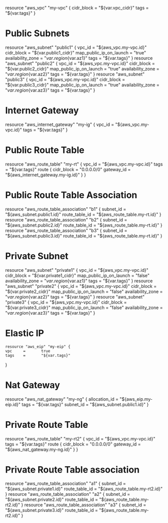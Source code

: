 resource "aws_vpc" "my-vpc" {
  cidr_block = "${var.vpc_cidr}"
  tags        = "${var.tags}"
}

# Public Subnets
resource "aws_subnet" "public1" {
    vpc_id     = "${aws_vpc.my-vpc.id}"
    cidr_block = "${var.public1_cidr}"
    map_public_ip_on_launch =   "true"
    availability_zone   =   "${var.region}${var.az1}"
    tags        = "${var.tags}"
}
resource "aws_subnet" "public2" {
    vpc_id     = "${aws_vpc.my-vpc.id}"
    cidr_block = "${var.public2_cidr}"
    map_public_ip_on_launch =   "true"
    availability_zone   =   "${var.region}${var.az2}"
    tags        = "${var.tags}"
}
resource "aws_subnet" "public3" {
    vpc_id     = "${aws_vpc.my-vpc.id}"
    cidr_block = "${var.public3_cidr}"
    map_public_ip_on_launch =   "true"
    availability_zone   =   "${var.region}${var.az3}"
    tags        = "${var.tags}"
}


# Internet Gateway
resource "aws_internet_gateway" "my-ig" {
  vpc_id = "${aws_vpc.my-vpc.id}"
  tags        = "${var.tags}"
}

# Public Route Table
resource "aws_route_table" "my-rt" {
  vpc_id = "${aws_vpc.my-vpc.id}"
  tags        = "${var.tags}"
  route {
    cidr_block = "0.0.0.0/0"
    gateway_id = "${aws_internet_gateway.my-ig.id}"
  }
}

# Public Route Table Association
resource "aws_route_table_association" "b1" {
  subnet_id      = "${aws_subnet.public1.id}"
  route_table_id = "${aws_route_table.my-rt.id}"
}
resource "aws_route_table_association" "b2" {
  subnet_id      = "${aws_subnet.public2.id}"
  route_table_id = "${aws_route_table.my-rt.id}"
}
resource "aws_route_table_association" "b3" {
  subnet_id      = "${aws_subnet.public3.id}"
  route_table_id = "${aws_route_table.my-rt.id}"
}


# Private Subnet
resource "aws_subnet" "private1" {
    vpc_id     = "${aws_vpc.my-vpc.id}"
    cidr_block = "${var.private1_cidr}"
    map_public_ip_on_launch =   "false"
    availability_zone   =   "${var.region}${var.az1}"
    tags        = "${var.tags}"
}
resource "aws_subnet" "private2" {
    vpc_id     = "${aws_vpc.my-vpc.id}"
    cidr_block = "${var.private2_cidr}"
    map_public_ip_on_launch =   "false"
    availability_zone   =   "${var.region}${var.az2}"
    tags        = "${var.tags}"
}
resource "aws_subnet" "private3" {
    vpc_id     = "${aws_vpc.my-vpc.id}"
    cidr_block = "${var.private3_cidr}"
    map_public_ip_on_launch =   "false"
    availability_zone   =   "${var.region}${var.az3}"
    tags        = "${var.tags}"
}

# Elastic IP
    resource "aws_eip" "my-eip" {
    vpc     =       true
    tags    =       "${var.tags}"
}


# Nat Gateway
resource "aws_nat_gateway" "my-ng" {
  allocation_id = "${aws_eip.my-eip.id}"
  tags        = "${var.tags}"
  subnet_id     = "${aws_subnet.public1.id}"
}


# Private Route Table
resource "aws_route_table" "my-rt2" {
  vpc_id = "${aws_vpc.my-vpc.id}"
  tags        = "${var.tags}"
  route {
    cidr_block = "0.0.0.0/0"
    gateway_id = "${aws_nat_gateway.my-ng.id}"
  }
}

#  Private Route Table association
resource "aws_route_table_association" "a1" {
  subnet_id      = "${aws_subnet.private1.id}"
  route_table_id = "${aws_route_table.my-rt2.id}"
}
resource "aws_route_table_association" "a2" {
  subnet_id      = "${aws_subnet.private2.id}"
  route_table_id = "${aws_route_table.my-rt2.id}"
}
resource "aws_route_table_association" "a3" {
  subnet_id      = "${aws_subnet.private3.id}"
  route_table_id = "${aws_route_table.my-rt2.id}"
}